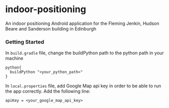 # indoor-positioning

An indoor positioning Android application for the Fleming Jenkin, Hudson Beare and Sanderson building in Edinburgh

### Getting Started

In `build.gradle` file, change the buildPython path to the python path in your machine

```
python{
  buildPython "<your_python_path>"
}
```

In `local.properties` file, add Google Map api key in order to be able to run the app correctly. Add the following line: 
```
apiKey = <your_google_map_api_key>
```




